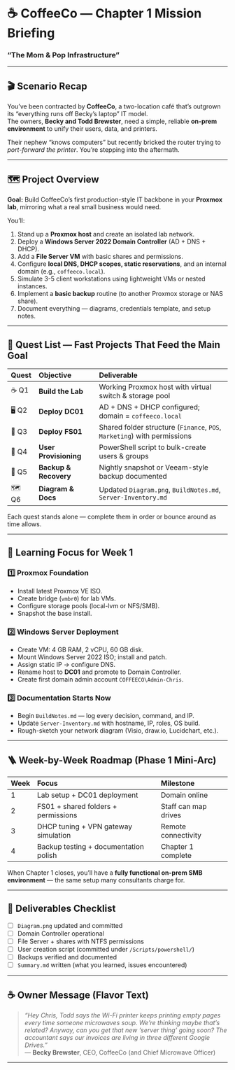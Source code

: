# ☕ CoffeeCo — Chapter 1 Mission Briefing  
### “The Mom & Pop Infrastructure”

---

## 🎬 Scenario Recap

You’ve been contracted by **CoffeeCo**, a two-location café that’s outgrown its “everything runs off Becky’s laptop” IT model.  
The owners, **Becky and Todd Brewster**, need a simple, reliable **on-prem environment** to unify their users, data, and printers.  

Their nephew “knows computers” but recently bricked the router trying to *port-forward the printer*. You’re stepping into the aftermath.

---

## 🗺️ Project Overview

**Goal:** Build CoffeeCo’s first production-style IT backbone in your **Proxmox lab**, mirroring what a real small business would need.

You’ll:

1. Stand up a **Proxmox host** and create an isolated lab network.  
2. Deploy a **Windows Server 2022 Domain Controller** (AD + DNS + DHCP).  
3. Add a **File Server VM** with basic shares and permissions.  
4. Configure **local DNS, DHCP scopes, static reservations**, and an internal domain (e.g., `coffeeco.local`).  
5. Simulate 3-5 client workstations using lightweight VMs or nested instances.  
6. Implement a **basic backup** routine (to another Proxmox storage or NAS share).  
7. Document everything — diagrams, credentials template, and setup notes.

---

## 🧩 Quest List — Fast Projects That Feed the Main Goal

| Quest | Objective | Deliverable |
|:--|:--|:--|
| ☕ Q1 | **Build the Lab** | Working Proxmox host with virtual switch & storage pool |
| 🖥️ Q2 | **Deploy DC01** | AD + DNS + DHCP configured; domain = `coffeeco.local` |
| 📁 Q3 | **Deploy FS01** | Shared folder structure (`Finance`, `POS`, `Marketing`) with permissions |
| 🔐 Q4 | **User Provisioning** | PowerShell script to bulk-create users & groups |
| 🔄 Q5 | **Backup & Recovery** | Nightly snapshot or Veeam-style backup documented |
| 🗺️ Q6 | **Diagram & Docs** | Updated `Diagram.png`, `BuildNotes.md`, `Server-Inventory.md` |

Each quest stands alone — complete them in order or bounce around as time allows.

---

## 🧠 Learning Focus for Week 1

### 1️⃣ Proxmox Foundation
- Install latest Proxmox VE ISO.  
- Create bridge (`vmbr0`) for lab VMs.  
- Configure storage pools (local-lvm or NFS/SMB).  
- Snapshot the base install.

### 2️⃣ Windows Server Deployment
- Create VM: 4 GB RAM, 2 vCPU, 60 GB disk.  
- Mount Windows Server 2022 ISO; install and patch.  
- Assign static IP → configure DNS.  
- Rename host to **DC01** and promote to Domain Controller.  
- Create first domain admin account `COFFEECO\Admin-Chris`.

### 3️⃣ Documentation Starts Now
- Begin `BuildNotes.md` — log every decision, command, and IP.  
- Update `Server-Inventory.md` with hostname, IP, roles, OS build.  
- Rough-sketch your network diagram (Visio, draw.io, Lucidchart, etc.).  

---

## 🪜 Week-by-Week Roadmap (Phase 1 Mini-Arc)

| Week | Focus | Milestone |
|:--|:--|:--|
| 1 | Lab setup + DC01 deployment | Domain online |
| 2 | FS01 + shared folders + permissions | Staff can map drives |
| 3 | DHCP tuning + VPN gateway simulation | Remote connectivity |
| 4 | Backup testing + documentation polish | Chapter 1 complete |

When Chapter 1 closes, you’ll have a **fully functional on-prem SMB environment** — the same setup many consultants charge for.

---

## 🧾 Deliverables Checklist

- [ ] `Diagram.png` updated and committed  
- [ ] Domain Controller operational  
- [ ] File Server + shares with NTFS permissions  
- [ ] User creation script (committed under `/Scripts/powershell/`)  
- [ ] Backups verified and documented  
- [ ] `Summary.md` written (what you learned, issues encountered)

---

## ☕ Owner Message (Flavor Text)

> *“Hey Chris, Todd says the Wi-Fi printer keeps printing empty pages every time someone microwaves soup. We’re thinking maybe that’s related? Anyway, can you get that new ‘server thing’ going soon? The accountant says our invoices are living in three different Google Drives.”*  
> — **Becky Brewster**, CEO, CoffeeCo (and Chief Microwave Officer)

---
